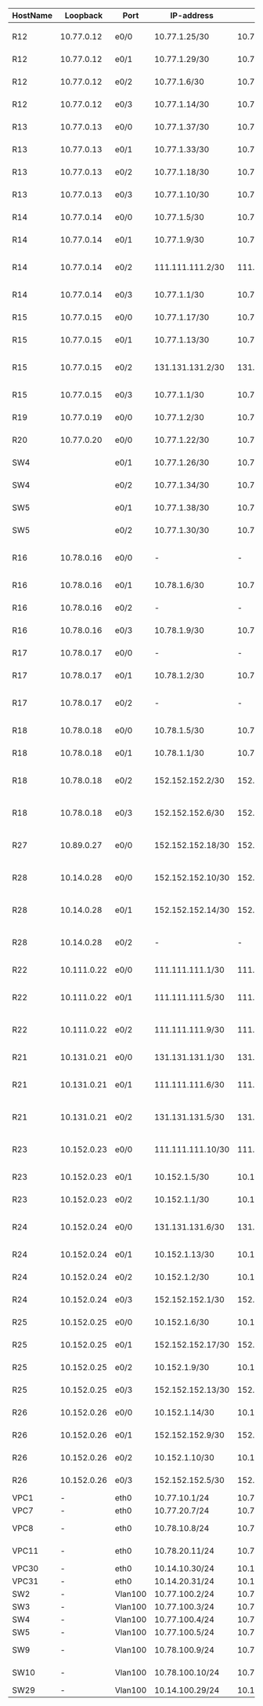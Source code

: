 | HostName | Loopback    | Port    | IP-address        | Network           | Location           | Description              | Комментарий  |
|----------|-------------|---------|-------------------|-------------------|--------------------|--------------------------|--------------|
|          |             |         |                   |                   |                    |                          |              |
| R12      | 10.77.0.12  | e0/0    | 10.77.1.25/30     | 10.77.1.24/30     | Москва             | *** to SW4 (e1/0)        |              |
| R12      | 10.77.0.12  | e0/1    | 10.77.1.29/30     | 10.77.1.28/30     | Москва             | *** to SW5 (e1/1)        |              |
| R12      | 10.77.0.12  | e0/2    | 10.77.1.6/30      | 10.77.1.4/30      | Москва             | *** to R14 (e0/0)        |              |
| R12      | 10.77.0.12  | e0/3    | 10.77.1.14/30     | 10.77.1.12/30     | Москва             | *** to R15 (e1/1)        |              |
| R13      | 10.77.0.13  | e0/0    | 10.77.1.37/30     | 10.77.1.36/30     | Москва             | *** to SW5 (e1/0)        |              |
| R13      | 10.77.0.13  | e0/1    | 10.77.1.33/30     | 10.77.1.32/30     | Москва             | *** to SW4 (e1/1)        |              |
| R13      | 10.77.0.13  | e0/2    | 10.77.1.18/30     | 10.77.1.16/30     | Москва             | *** to R15 (e0/0)        |              |
| R13      | 10.77.0.13  | e0/3    | 10.77.1.10/30     | 10.77.1.8/30      | Москва             | *** to R14 (e0/1)        |              |
| R14      | 10.77.0.14  | e0/0    | 10.77.1.5/30      | 10.77.1.4/30      | Москва             | *** to R12 (e0/2)        |              |
| R14      | 10.77.0.14  | e0/1    | 10.77.1.9/30      | 10.77.1.8/30      | Москва             | *** to R13 (e0/3)        |              |
| R14      | 10.77.0.14  | e0/2    | 111.111.111.2/30  | 111.111.111.0/30  | Москва             | *** to R22 (e0/0) Kitorn |              |
| R14      | 10.77.0.14  | e0/3    | 10.77.1.1/30      | 10.77.1.0/30      | Москва             | *** to R19 (e0/0)        |              |
| R15      | 10.77.0.15  | e0/0    | 10.77.1.17/30     | 10.77.1.16/30     | Москва             | *** to R13 (e0/2)        |              |
| R15      | 10.77.0.15  | e0/1    | 10.77.1.13/30     | 10.77.1.12/30     | Москва             | *** to R12 (e0/3)        |              |
| R15      | 10.77.0.15  | e0/2    | 131.131.131.2/30  | 131.131.131.0/30  | Москва             | *** to R21 (e0/0) Lamas  |              |
| R15      | 10.77.0.15  | e0/3    | 10.77.1.1/30      | 10.77.1.0/30      | Москва             | *** to R19 (e0/0)        |              |
| R19      | 10.77.0.19  | e0/0    | 10.77.1.2/30      | 10.77.1.0/30      | Москва             | *** to R14 (e0/3)        |              |
| R20      | 10.77.0.20  | e0/0    | 10.77.1.22/30     | 10.77.1.20/30     | Москва             | *** to R15 (e0/3)        |              |
| SW4      |             | e0/1    | 10.77.1.26/30     | 10.77.1.24/30     | Москва             | *** to R12 (e0/0)        |              |
| SW4      |             | e0/2    | 10.77.1.34/30     | 10.77.1.32/30     | Москва             | *** to R13 (e0/1)        |              |
| SW5      |             | e0/1    | 10.77.1.38/30     | 10.77.1.36/30     | Москва             | *** to R13 (e0/0)        |              |
| SW5      |             | e0/2    | 10.77.1.30/30     | 10.77.1.28/30     | Москва             | *** to R12 (e0/1)        |              |
| R16      | 10.78.0.16  | e0/0    | -                 | -                 | Санкт-Петербург    | *** to SW10 (e0/3)       |              |
| R16      | 10.78.0.16  | e0/1    | 10.78.1.6/30      | 10.78.1.4/30      | Санкт-Петербург    | *** to R18 (e0/0)        |              |
| R16      | 10.78.0.16  | e0/2    | -                 | -                 | Санкт-Петербург    | *** to SW9 (e1/0)        |              |
| R16      | 10.78.0.16  | e0/3    | 10.78.1.9/30      | 10.78.1.8/30      | Санкт-Петербург    | *** to R32 (e0/0)        |              |
| R17      | 10.78.0.17  | e0/0    | -                 | -                 | Санкт-Петербург    | *** to SW9 (e0/3)        |              |
| R17      | 10.78.0.17  | e0/1    | 10.78.1.2/30      | 10.78.1.0/30      | Санкт-Петербург    | *** to R18 (e0/1)        |              |
| R17      | 10.78.0.17  | e0/2    | -                 | -                 | Санкт-Петербург    | *** to SW10 (e1/0)       |              |
| R18      | 10.78.0.18  | e0/0    | 10.78.1.5/30      | 10.78.1.4/30      | Санкт-Петербург    | *** to R16 (e0/1)        |              |
| R18      | 10.78.0.18  | e0/1    | 10.78.1.1/30      | 10.78.1.0/30      | Санкт-Петербург    | *** to R17 (e0/1)        |              |
| R18      | 10.78.0.18  | e0/2    | 152.152.152.2/30  | 152.152.152.0/30  | Санкт-Петербург    | *** to R24 (e0/3) Triada |              |
| R18      | 10.78.0.18  | e0/3    | 152.152.152.6/30  | 152.152.152.4/30  | Санкт-Петербург    | *** to R26 (e0/3) Triada |              |
| R27      | 10.89.0.27  | e0/0    | 152.152.152.18/30 | 152.152.152.16/30 | Лабытнанги         | *** to R27 (e0/1) Triada |              |
| R28      | 10.14.0.28  | e0/0    | 152.152.152.10/30 | 152.152.152.8/30  | Чокудак            | *** to R26 (e0/1) Triada |              |
| R28      | 10.14.0.28  | e0/1    | 152.152.152.14/30 | 152.152.152.12/30 | Чокудак            | *** to R25 (e0/3) Triada |              |
| R28      | 10.14.0.28  | e0/2    | -                 | -                 | Чокудак            | *** to SW29 (e0/2)       |              |
| R22      | 10.111.0.22 | e0/0    | 111.111.111.1/30  | 111.111.111.0/30  | Киторн (провайдер) | *** to R14 (e0/2) MSK    |              |
| R22      | 10.111.0.22 | e0/1    | 111.111.111.5/30  | 111.111.111.4/30  | Киторн (провайдер) | *** to R21 (e0/1) Lamas  |              |
| R22      | 10.111.0.22 | e0/2    | 111.111.111.9/30  | 111.111.111.8/30  | Киторн (провайдер) | *** to R23 (e0/0) Triada |              |
| R21      | 10.131.0.21 | e0/0    | 131.131.131.1/30  | 131.131.131.0/30  | Ламас (провайдер)  | *** to R15 (e0/2) MSK    |              |
| R21      | 10.131.0.21 | e0/1    | 111.111.111.6/30  | 111.111.111.4/30  | Ламас (провайдер)  | *** to R22 (e0/1) Kitorn |              |
| R21      | 10.131.0.21 | e0/2    | 131.131.131.5/30  | 131.131.131.4/30  | Ламас (провайдер)  | *** to R24 (e0/0) Triada |              |
| R23      | 10.152.0.23 | e0/0    | 111.111.111.10/30 | 111.111.111.8/30  | Триада (провайдер) | *** to R22 (e0/2) Kitorn |              |
| R23      | 10.152.0.23 | e0/1    | 10.152.1.5/30     | 10.152.1.4/30     | Триада (провайдер) | *** to R25 (e0/0)        |              |
| R23      | 10.152.0.23 | e0/2    | 10.152.1.1/30     | 10.152.1.0/30     | Триада (провайдер) | *** to R24 (e0/2)        |              |
| R24      | 10.152.0.24 | e0/0    | 131.131.131.6/30  | 131.131.131.4/30  | Триада (провайдер) | *** to R21 (e0/2) Lamas  |              |
| R24      | 10.152.0.24 | e0/1    | 10.152.1.13/30    | 10.152.1.12/30    | Триада (провайдер) | *** to R26 (e0/0)        |              |
| R24      | 10.152.0.24 | e0/2    | 10.152.1.2/30     | 10.152.1.0/30     | Триада (провайдер) | *** to R23 (e0/2)        |              |
| R24      | 10.152.0.24 | e0/3    | 152.152.152.1/30  | 152.152.152.0/30  | Триада (провайдер) | *** to R18 (e0/2) SPB    |              |
| R25      | 10.152.0.25 | e0/0    | 10.152.1.6/30     | 10.152.1.4/30     | Триада (провайдер) | *** to R23(e0/1)         |              |
| R25      | 10.152.0.25 | e0/1    | 152.152.152.17/30 | 152.152.152.16/30 | Триада (провайдер) | *** to R27 (e0/0) LBT    |              |
| R25      | 10.152.0.25 | e0/2    | 10.152.1.9/30     | 10.152.1.8/30     | Триада (провайдер) | *** to R26 (e0/2)        |              |
| R25      | 10.152.0.25 | e0/3    | 152.152.152.13/30 | 152.152.152.12/30 | Триада (провайдер) | *** to R28 (e0/1) CHK    |              |
| R26      | 10.152.0.26 | e0/0    | 10.152.1.14/30    | 10.152.1.12/30    | Триада (провайдер) | *** to R24 (e0/1)        |              |
| R26      | 10.152.0.26 | e0/1    | 152.152.152.9/30  | 152.152.152.8/30  | Триада (провайдер) | *** to R28 (e0/0) CHK    |              |
| R26      | 10.152.0.26 | e0/2    | 10.152.1.10/30    | 10.152.1.8/30     | Триада (провайдер) | *** to R25 (e0/2)        |              |
| R26      | 10.152.0.26 | e0/3    | 152.152.152.5/30  | 152.152.152.4/30  | Триада (провайдер) | *** to R18 (e0/3) SPB    |              |
| VPC1     | -           | eth0    | 10.77.10.1/24     | 10.77.10.0/24     | Москва             |                          | VLAN10       |
| VPC7     | -           | eth0    | 10.77.20.7/24     | 10.77.20.0/24     | Москва             |                          | VLAN20       |
| VPC8     | -           | eth0    | 10.78.10.8/24     | 10.78.10.0/24     | Санкт-Петербург    |                          | VLAN10       |
| VPC11    | -           | eth0    | 10.78.20.11/24    | 10.78.20.0/24     | Санкт-Петербург    |                          | VLAN20       |
| VPC30    | -           | eth0    | 10.14.10.30/24    | 10.14.10.0/24     | Чокудак            |                          | VLAN10       |
| VPC31    | -           | eth0    | 10.14.20.31/24    | 10.14.20.0/24     | Чокудак            |                          | VLAN20       |
| SW2      | -           | Vlan100 | 10.77.100.2/24    | 10.77.100.0/24    | Москва             |                          | VLAN100      |
| SW3      | -           | Vlan100 | 10.77.100.3/24    | 10.77.100.0/24    | Москва             |                          | VLAN100      |
| SW4      | -           | Vlan100 | 10.77.100.4/24    | 10.77.100.0/24    | Москва             |                          | VLAN100      |
| SW5      | -           | Vlan100 | 10.77.100.5/24    | 10.77.100.0/24    | Москва             |                          | VLAN100      |
| SW9      | -           | Vlan100 | 10.78.100.9/24    | 10.78.100.0/24    | Санкт-Петербург    |                          | VLAN100      |
| SW10     | -           | Vlan100 | 10.78.100.10/24   | 10.78.100.0/24    | Санкт-Петербург    |                          | VLAN100      |
| SW29     | -           | Vlan100 | 10.14.100.29/24   | 10.14.100.0/24    | Чокудак            |                          | VLAN100      |
